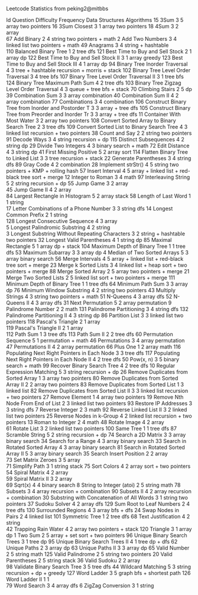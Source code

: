 Leetcode Statistics from peking2@mitbbs

Id  Question  Difficulty  Frequency Data Structures Algorithms
15	3Sum	3	5	array	two pointers
16	3Sum Closest	3	1	array	two pointers
18	4Sum	3	2	array	
67	Add Binary	2	4	string	two pointers + math
2	Add Two Numbers	3	4	linked list	two pointers + math
49	Anagrams	3	4	string + hashtable	
110	Balanced Binary Tree	1	2	tree	dfs
121	Best Time to Buy and Sell Stock	2	1	array	dp
122	Best Time to Buy and Sell Stock II	3	1	array	greedy
123	Best Time to Buy and Sell Stock III	4	1	array	dp
94	Binary Tree Inorder Traversal	4	3	tree + hashtable	recursion + morris + stack
102	Binary Tree Level Order Traversal	3	4	tree	bfs
107	Binary Tree Level Order Traversal II	3	1	tree	bfs
124	Binary Tree Maximum Path Sum	4	2	tree	dfs
103	Binary Tree Zigzag Level Order Traversal	4	3	queue + tree	bfs + stack
70	Climbing Stairs	2	5		dp
39	Combination Sum	3	3	array	combination
40	Combination Sum II	4	2	array	combination
77	Combinations	3	4		combination
106	Construct Binary Tree from Inorder and Postorder T	3	3	array + tree	dfs
105	Construct Binary Tree from Preorder and Inorder Tr	3	3	array + tree	dfs
11	Container With Most Water	3	2	array	two pointers
108	Convert Sorted Array to Binary Search Tree	2	3	tree	dfs
109	Convert Sorted List to Binary Search Tree	4	3	linked list	recursion + two pointers
38	Count and Say	2	2	string	two pointers
91	Decode Ways	3	4	string	recursion + dp
115	Distinct Subsequences	4	2	string	dp
29	Divide Two Integers	4	3		binary search + math
72	Edit Distance	4	3	string	dp
41	First Missing Positive	5	2	array	sort
114	Flatten Binary Tree to Linked List	3	3	tree	recursion + stack
22	Generate Parentheses	3	4	string	dfs
89	Gray Code	4	2		combination
28	Implement strStr()	4	5	string	two pointers + KMP + rolling hash
57	Insert Interval	4	5	array + linked list + red-black tree	sort + merge
12	Integer to Roman	3	4		math
97	Interleaving String	5	2	string	recursion + dp
55	Jump Game	3	2	array	
45	Jump Game II	4	2	array	
84	Largest Rectangle in Histogram	5	2	array	stack
58	Length of Last Word	1	1	string	
17	Letter Combinations of a Phone Number	3	3	string	dfs
14	Longest Common Prefix	2	1	string	
128	Longest Consecutive Sequence	4	3	array	
5	Longest Palindromic Substring	4	2	string	
3	Longest Substring Without Repeating Characters	3	2	string + hashtable	two pointers
32	Longest Valid Parentheses	4	1	string	dp
85	Maximal Rectangle	5	1	array	dp + stack
104	Maximum Depth of Binary Tree	1	1	tree	dfs
53	Maximum Subarray	3	3	array	dp
4	Median of Two Sorted Arrays	5	3	array	binary search
56	Merge Intervals	4	5	array + linked list + red-black tree	sort + merge
23	Merge k Sorted Lists	3	4	linked list + heap	sort + two pointers + merge
88	Merge Sorted Array	2	5	array	two pointers + merge
21	Merge Two Sorted Lists	2	5	linked list	sort + two pointers + merge
111	Minimum Depth of Binary Tree	1	1	tree	dfs
64	Minimum Path Sum	3	3	array	dp
76	Minimum Window Substring	4	2	string	two pointers
43	Multiply Strings	4	3	string	two pointers + math
51	N-Queens	4	3	array	dfs
52	N-Queens II	4	3	array	dfs
31	Next Permutation	5	2	array	permutation
9	Palindrome Number	2	2		math
131	Palindrome Partitioning	3	4	string	dfs
132	Palindrome Partitioning II	4	3	string	dp
86	Partition List	3	3	linked list	two pointers
118	Pascal's Triangle	2	1	array	
119	Pascal's Triangle II	2	1	array	
112	Path Sum	1	3	tree	dfs
113	Path Sum II	2	2	tree	dfs
60	Permutation Sequence	5	1		permutation + math
46	Permutations	3	4	array	permutation
47	Permutations II	4	2	array	permutation
66	Plus One	1	2	array	math
116	Populating Next Right Pointers in Each Node	3	3	tree	dfs
117	Populating Next Right Pointers in Each Node II	4	2	tree	dfs
50	Pow(x, n)	3	5		binary search + math
99	Recover Binary Search Tree	4	2	tree	dfs
10	Regular Expression Matching	5	3	string	recursion + dp
26	Remove Duplicates from Sorted Array	1	3	array	two pointers
80	Remove Duplicates from Sorted Array II	2	2	array	two pointers
83	Remove Duplicates from Sorted List	1	3	linked list	
82	Remove Duplicates from Sorted List II	3	3	linked list	recursion + two pointers
27	Remove Element	1	4	array	two pointers
19	Remove Nth Node From End of List	2	3	linked list	two pointers
93	Restore IP Addresses	3	3	string	dfs
7	Reverse Integer	2	3		math
92	Reverse Linked List II	3	2	linked list	two pointers
25	Reverse Nodes in k-Group	4	2	linked list	recursion + two pointers
13	Roman to Integer	2	4		math
48	Rotate Image	4	2	array	
61	Rotate List	3	2	linked list	two pointers
100	Same Tree	1	1	tree	dfs
87	Scramble String	5	2	string	recursion + dp
74	Search a 2D Matrix	3	3	array	binary search
34	Search for a Range	4	3	array	binary search
33	Search in Rotated Sorted Array	4	3	array	binary search
81	Search in Rotated Sorted Array II	5	3	array	binary search
35	Search Insert Position	2	2	array	
73	Set Matrix Zeroes	3	5	array	
71	Simplify Path	3	1	string	stack
75	Sort Colors	4	2	array	sort + two pointers
54	Spiral Matrix	4	2	array	
59	Spiral Matrix II	3	2	array	
69	Sqrt(x)	4	4		binary search
8	String to Integer (atoi)	2	5	string	math
78	Subsets	3	4	array	recursion + combination
90	Subsets II	4	2	array	recursion + combination
30	Substring with Concatenation of All Words	3	1	string	two pointers
37	Sudoku Solver	4	2	array	dfs
129	Sum Root to Leaf Numbers	2	4	tree	dfs
130	Surrounded Regions	4	3	array	bfs + dfs
24	Swap Nodes in Pairs	2	4	linked list	
101	Symmetric Tree	1	2	tree	dfs
68	Text Justification	4	2	string	
42	Trapping Rain Water	4	2	array	two pointers + stack
120	Triangle	3	1	array	dp
1	Two Sum	2	5	array + set	sort + two pointers
96	Unique Binary Search Trees	3	1	tree	dp
95	Unique Binary Search Trees II	4	1	tree	dp + dfs
62	Unique Paths	2	3	array	dp
63	Unique Paths II	3	3	array	dp
65	Valid Number	2	5	string	math
125	Valid Palindrome	2	5	string	two pointers
20	Valid Parentheses	2	5	string	stack
36	Valid Sudoku	2	2	array	
98	Validate Binary Search Tree	3	5	tree	dfs
44	Wildcard Matching	5	3	string	recursion + dp + greedy
127	Word Ladder	3	5	graph	bfs + shortest path
126	Word Ladder II	1	1		
79	Word Search	3	4	array	dfs
6	ZigZag Conversion	3	1	string	
